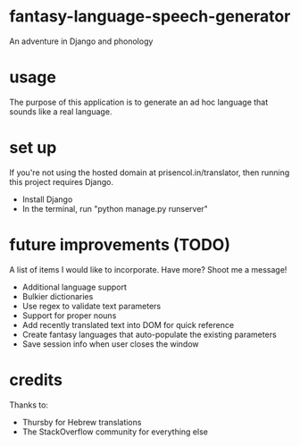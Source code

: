 # fantasy-language-speech-generator
An adventure in Django and phonology

# usage
The purpose of this application is to generate an ad hoc language that sounds like a real language. 

# set up
If you're not using the hosted domain at prisencol.in/translator, then running this project requires Django.
* Install Django
* In the terminal, run "python manage.py runserver"

# future improvements (TODO)
A list of items I would like to incorporate. Have more? Shoot me a message!
* Additional language support
* Bulkier dictionaries
* Use regex to validate text parameters
* Support for proper nouns
* Add recently translated text into DOM for quick reference
* Create fantasy languages that auto-populate the existing parameters
* Save session info when user closes the window

# credits
Thanks to:
* Thursby for Hebrew translations
* The StackOverflow community for everything else